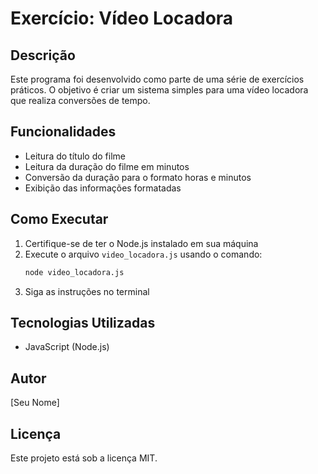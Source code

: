# Exercício: Vídeo Locadora

## Descrição
Este programa foi desenvolvido como parte de uma série de exercícios práticos. O objetivo é criar um sistema simples para uma vídeo locadora que realiza conversões de tempo.

## Funcionalidades
- Leitura do título do filme
- Leitura da duração do filme em minutos
- Conversão da duração para o formato horas e minutos
- Exibição das informações formatadas

## Como Executar
1. Certifique-se de ter o Node.js instalado em sua máquina
2. Execute o arquivo `video_locadora.js` usando o comando:
   ```bash
   node video_locadora.js
   ```
3. Siga as instruções no terminal

## Tecnologias Utilizadas
- JavaScript (Node.js)

## Autor
[Seu Nome]

## Licença
Este projeto está sob a licença MIT.